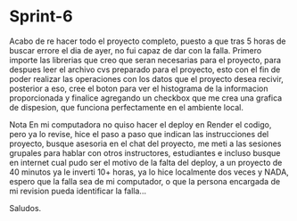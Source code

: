 # Sprint-6

Acabo de re hacer todo el proyecto completo, puesto a que tras 5 horas de buscar errore el dia de ayer, no fui capaz de dar con la falla.
Primero importe las librerias que creo que seran necesarias para el proyecto, para despues leer el archivo cvs preparado para el proyecto,
esto con el fin de poder realizar las operaciones con los datos que el proyecto desea recivir, posterior a eso, cree el boton para ver el
histograma de la informacion proporcionada y finalice agregando un checkbox que me crea una grafica de dispesion, que funciona perfectamente
en el ambiente local.

Nota
En mi computadora no quiso hacer el deploy en Render el codigo, pero ya lo revise, hice el paso a paso que indican las instrucciones del 
proyecto, busque asesoria en el chat del proyecto, me meti a las sesiones grupales para hablar con otros instructores, estudiantes e incluso
busque en internet cual pudo ser el motivo de la falta del deploy, a un proyecto de 40 minutos ya le inverti 10+ horas, ya lo hice localmente
dos veces y NADA, espero que la falla sea de mi computador, o que la persona encargada de mi revision pueda identificar la falla...

Saludos.